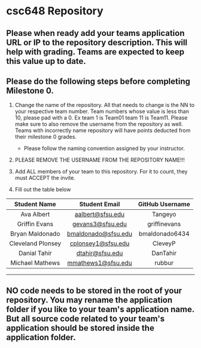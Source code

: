# csc648 Repository

## Please when ready add your teams application URL or IP to the repository description. This will help with grading. Teams are expected to keep this value up to date.

## Please do the following steps before completing Milestone 0.
1. Change the name of the repository. All that needs to change is the NN to your respective team number. Team numbers whose value is less than 10, please pad with a 0. Ex team 1 is Team01 team 11 is Team11. Please make sure to also remove the username from the repository as well. Teams with incorrectly name repository will have points deducted from their milestone 0 grades.
      - Please follow the naming convention assigned by your instructor.

1. PLEASE REMOVE THE USERNAME FROM THE REPOSITORY NAME!!!

2. Add ALL members of your team to this repository. For it to count, they must ACCEPT the invite.

3. Fill out the table below


| Student Name | Student Email | GitHub Username |
|    :---:     |     :---:     |     :---:       |
| Ava Albert     |     aalbert@sfsu.edu          |      Tangeyo           |
| Griffin Evans      |       gevans3@sfsu.edu        |       griffinevans          |
| Bryan Maldonado     |       bmaldonado@sfsu.edu        |      bmaldonado6434           |
| Cleveland Plonsey     |       cplonsey1@sfsu.edu        |      CleveyP           |
| Danial Tahir     |       dtahir@sfsu.edu        |        DanTahir         |
| Michael Mathews      |       mmathews1@sfsu.edu        |      rubbur           |
-------------
## NO code needs to be stored in the root of your repository. You may rename the application folder if you like to your team's application name. But all source code related to your team's application should be stored inside the application folder.
